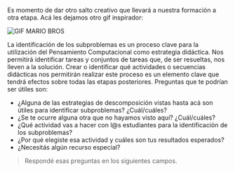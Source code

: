 Es momento de dar otro salto creativo que llevará a nuestra formación a otra etapa. Acá les dejamos otro gif inspirador:

<img src="https://user-images.githubusercontent.com/1039278/47478018-48551280-d7fe-11e8-8452-3e45c042fa24.gif" alt="GIF MARIO BROS" width="auto" height="auto">

La identificación de los subproblemas es un proceso clave para la utilización del Pensamiento Computacional como estrategia didáctica. Nos permitirá identificar tareas y conjuntos de tareas que, de ser resueltas, nos lleven a la solución. Crear o identificar qué actividades o secuencias didácticas nos permitirán realizar este proceso es un elemento clave que tendrá efectos sobre todas las etapas posteriores. Preguntas que te podrían ser útiles son:

* ¿Alguna de las estrategias de descomposición vistas hasta acá son útiles para identificar subproblemas? ¿Cuál/cuáles?
* ¿Se te ocurre alguna otra que no hayamos visto aquí? ¿Cuál/cuáles?
* ¿Qué actividad vas a hacer con l@s estudiantes para la identificación de los subproblemas?
* ¿Por qué elegiste esa actividad y cuáles son tus resultados esperados?
* ¿Necesitás algún recurso especial?

> Respondé esas preguntas en los siguientes campos.
